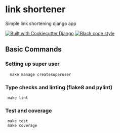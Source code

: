 # link shortener

Simple link shortening django app

[![Built with Cookiecutter Django](https://img.shields.io/badge/built%20with-Cookiecutter%20Django-ff69b4.svg?logo=cookiecutter)](https://github.com/cookiecutter/cookiecutter-django/)
[![Black code style](https://img.shields.io/badge/code%20style-black-000000.svg)](https://github.com/ambv/black)

## Basic Commands

### Setting up super user

      make manage createsuperuser

### Type checks and linting (flake8 and pylint)

     make lint

### Test and coverage

     make test
     make coverage
